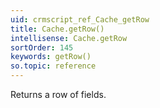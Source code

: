 ```yaml
---
uid: crmscript_ref_Cache_getRow
title: Cache.getRow()
intellisense: Cache.getRow
sortOrder: 145
keywords: getRow()
so.topic: reference
---
```


Returns a row of fields.


